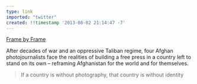 ```yaml
---
type: link
imported: "twitter"
created: !!timestamp '2013-08-02 21:14:47 -7'
---
```

[Frame by Frame](http://www.framebyframethefilm.com)

After decades of war and an oppressive Taliban regime, four Afghan photojournalists face the realities of building a free press in a country left to stand on its own – reframing Afghanistan for the world and for themselves.

> If a country is without photography, that country is without identity
